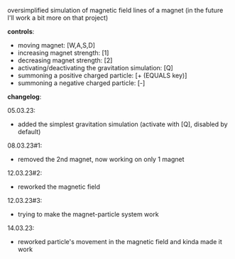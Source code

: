 oversimplified simulation of magnetic field lines of a magnet (in the future I'll work a bit more on that project)

**controls**:
- moving magnet: [W,A,S,D]
- increasing magnet strength: [1]
- decreasing magnet strength: [2]
- activating/deactivating the gravitation simulation: [Q]
- summoning a positive charged particle: [+ (EQUALS key)]
- summoning a negative charged particle: [-]

**changelog**:

05.03.23:
- added the simplest gravitation simulation (activate with [Q], disabled by default)

08.03.23#1:
- removed the 2nd magnet, now working on only 1 magnet

12.03.23#2:
- reworked the magnetic field

12.03.23#3:
- trying to make the magnet-particle system work

14.03.23:
- reworked particle's movement in the magnetic field and kinda made it work
